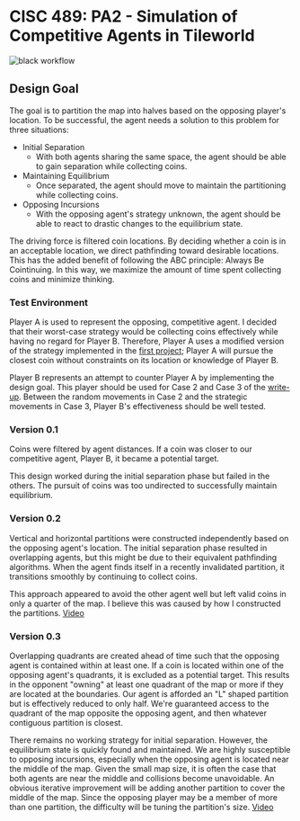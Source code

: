 # CISC 489: PA2 - Simulation of Competitive Agents in Tileworld

![black workflow](https://github.com/scottfones/tileworld_2/actions/workflows/black.yml/badge.svg)

## Design Goal

The goal is to partition the map into halves based on the opposing player's location. To be successful, the agent needs a solution to this problem for three situations:

- Initial Separation
  - With both agents sharing the same space, the agent should be able to gain separation while collecting coins.
- Maintaining Equilibrium
  - Once separated, the agent should move to maintain the partitioning while collecting coins.
- Opposing Incursions
  - With the opposing agent's strategy unknown, the agent should be able to react to drastic changes to the equilibrium state.

The driving force is filtered coin locations. By deciding whether a coin is in an acceptable location, we direct pathfinding toward desirable locations. This has the added benefit of following the ABC principle: Always Be Cointinuing. In this way, we maximize the amount of time spent collecting coins and minimize thinking.

### Test Environment

Player A is used to represent the opposing, competitive agent. I decided that their worst-case strategy would be collecting coins effectively while having no regard for Player B. Therefore, Player A uses a modified version of the strategy implemented in the [first project](https://github.com/scottfones/Tileworld); Player A will pursue the closest coin without constraints on its location or knowledge of Player B.

Player B represents an attempt to counter Player A by implementing the design goal. This player should be used for Case 2
and Case 3 of the [write-up](./Programming%20Assignment%202.pdf). Between the random movements in Case 2 and the strategic movements in Case 3, Player B's effectiveness should be well tested.

### Version 0.1

Coins were filtered by agent distances. If a coin was closer to our competitive agent, Player B, it became a potential target.

This design worked during the initial separation phase but failed in the others. The pursuit of coins was too undirected to successfully maintain equilibrium.

### Version 0.2

Vertical and horizontal partitions were constructed independently based on the opposing agent's location. The initial separation phase resulted in overlapping agents, but this might be due to their equivalent pathfinding algorithms. When the agent finds itself in a recently invalidated partition, it transitions smoothly by continuing to collect coins.

This approach appeared to avoid the other agent well but left valid coins in only a quarter of the map. I believe this was caused by how I constructed the partitions. [Video](https://youtu.be/ngetk3HWgeQ)

### Version 0.3

Overlapping quadrants are created ahead of time such that the opposing agent is contained within at least one. If a coin is located within one of the opposing agent's quadrants, it is excluded as a potential target. This results in the opponent "owning" at least one quadrant of the map or more if they are located at the boundaries. Our agent is afforded an "L" shaped partition but is effectively reduced to only half. We're guaranteed access to the quadrant of the map opposite the opposing agent, and then whatever contiguous partition is closest.

There remains no working strategy for initial separation. However, the equilibrium state is quickly found and maintained. We are highly susceptible to opposing incursions, especially when the opposing agent is located near the middle of the map. Given the small map size, it is often the case that both agents are near the middle and collisions become unavoidable.
An obvious iterative improvement will be adding another partition to cover the middle of the map. Since the opposing player may be a member of more than one partition, the difficulty will be tuning the partition's size. [Video](https://youtu.be/Y1_S05nIBHw)
